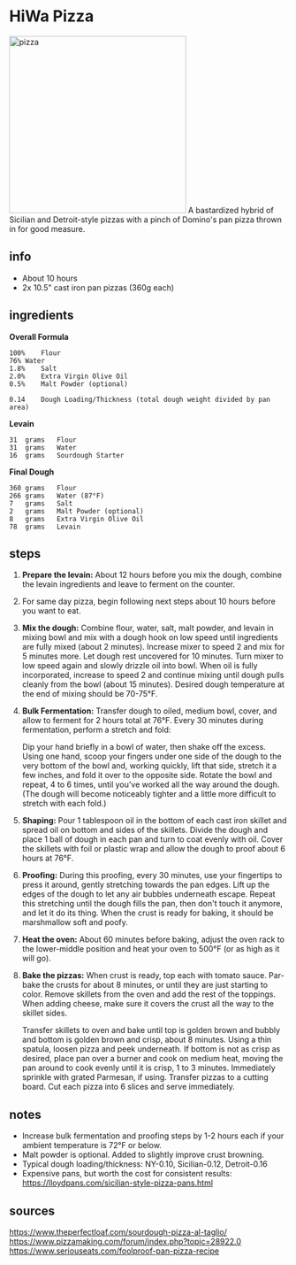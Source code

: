 # HiWa Pizza
<img src="https://seattlemag.com/sites/default/files/field/image/1-3.jpg" alt="pizza" width="320"/>
A bastardized hybrid of Sicilian and Detroit-style pizzas with a pinch of Domino's pan pizza thrown in for good measure.

## info
* About 10 hours
* 2x	10.5" cast iron pan pizzas (360g each)

## ingredients
**Overall Formula**
```
100%	Flour
76%	Water
1.8%	Salt
2.0%	Extra Virgin Olive Oil
0.5%	Malt Powder (optional)

0.14	Dough Loading/Thickness (total dough weight divided by pan area)
```
**Levain**
```
31	grams	Flour
31	grams	Water
16	grams	Sourdough Starter
```
**Final Dough**
```
360	grams	Flour
266	grams	Water (87°F)
7	grams	Salt
2	grams	Malt Powder (optional)
8	grams	Extra Virgin Olive Oil
78	grams	Levain
```

## steps
1. **Prepare the levain:** About 12 hours before you mix the dough, combine the levain ingredients and leave to ferment on the counter.

2. For same day pizza, begin following next steps about 10 hours before you want to eat.

3. **Mix the dough:** Combine flour, water, salt, malt powder, and levain in mixing bowl and mix with a dough hook on low speed until ingredients are fully mixed (about 2 minutes). Increase mixer to speed 2 and mix for 5 minutes more. Let dough rest uncovered for 10 minutes. Turn mixer to low speed again and slowly drizzle oil into bowl. When oil is fully incorporated, increase to speed 2 and continue mixing until dough pulls cleanly from the bowl (about 15 minutes). Desired dough temperature at the end of mixing should be 70-75°F.

4. **Bulk Fermentation:** Transfer dough to oiled, medium bowl, cover, and allow to ferment for 2 hours total at 76°F. Every 30 minutes during fermentation, perform a stretch and fold:

	Dip your hand briefly in a bowl of water, then shake off the excess. Using one hand, scoop your fingers under one side of the dough to the very bottom of the bowl and, working quickly, lift that side, stretch it a few inches, and fold it over to the opposite side. Rotate the bowl and repeat, 4 to 6 times, until you’ve worked all the way around the dough. (The dough will become noticeably tighter and a little more difficult to stretch with each fold.)

5. **Shaping:** Pour 1 tablespoon oil in the bottom of each cast iron skillet and spread oil on bottom and sides of the skillets. Divide the dough and place 1 ball of dough in each pan and turn to coat evenly with oil. Cover the skillets with foil or plastic wrap and allow the dough to proof about 6 hours at 76°F.

6. **Proofing:** During this proofing, every 30 minutes, use your fingertips to press it around, gently stretching towards the pan edges. Lift up the edges of the dough to let any air bubbles underneath escape. Repeat this stretching until the dough fills the pan, then don't touch it anymore, and let it do its thing. When the crust is ready for baking, it should be marshmallow soft and poofy.

7. **Heat the oven:** About 60 minutes before baking, adjust the oven rack to the lower-middle position and heat your oven to 500°F (or as high as it will go).

8. **Bake the pizzas:** When crust is ready, top each with tomato sauce. Par-bake the crusts for about 8 minutes, or until they are just starting to color. Remove skillets from the oven and add the rest of the toppings. When adding cheese, make sure it covers the crust all the way to the skillet sides.

	Transfer skillets to oven and bake until top is golden brown and bubbly and bottom is golden brown and crisp, about 8 minutes. Using a thin spatula, loosen pizza and peek underneath. If bottom is not as crisp as desired, place pan over a burner and cook on medium heat, moving the pan around to cook evenly until it is crisp, 1 to 3 minutes. Immediately sprinkle with grated Parmesan, if using. Transfer pizzas to a cutting board. Cut each pizza into 6 slices and serve immediately.

## notes
* Increase bulk fermentation and proofing steps by 1-2 hours each if your ambient temperature is 72°F or below.
* Malt powder is optional. Added to slightly improve crust browning.
* Typical dough loading/thickness: NY-0.10, Sicilian-0.12, Detroit-0.16
* Expensive pans, but worth the cost for consistent results: https://lloydpans.com/sicilian-style-pizza-pans.html

## sources
https://www.theperfectloaf.com/sourdough-pizza-al-taglio/  
https://www.pizzamaking.com/forum/index.php?topic=28922.0  
https://www.seriouseats.com/foolproof-pan-pizza-recipe  
